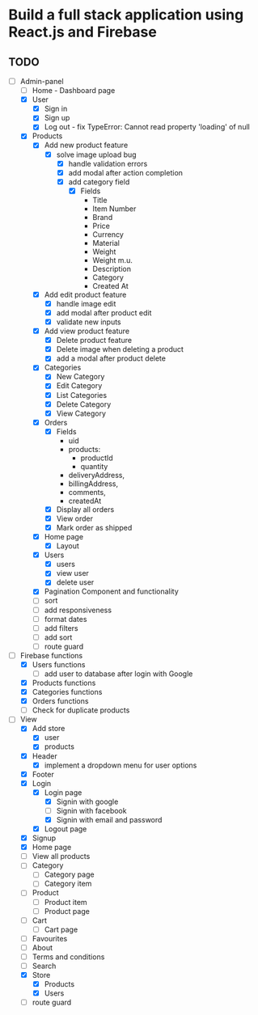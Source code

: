 # Build a full stack application using React.js and Firebase

## TODO 

* [ ] Admin-panel
    * [ ] Home - Dashboard page
    * [x] User
        * [x] Sign in
        * [x] Sign up
        * [x] Log out - fix TypeError: Cannot read property 'loading' of null

    *  [x] Products
        * [x] Add new product feature 
            * [x] solve image upload bug
                * [x] handle validation errors
                * [x] add modal after action completion
                * [x] add category field
                    * [x] Fields
                        * Title
                        * Item Number
                        * Brand
                        * Price
                        * Currency
                        * Material
                        * Weight
                        * Weight m.u.
                        * Description
                        * Category
                        * Created At
        * [x] Add edit product feature
             * [x]  handle image edit
             * [x]  add modal after product edit
             * [x]  validate new inputs
        * [x]  Add view product feature
             * [x]  Delete product feature
             * [x]  Delete image when deleting a product
             * [x]  add a modal after product delete

        * [x] Categories 
            * [x]  New Category
            * [x]  Edit Category
            * [x]  List Categories
            * [x]  Delete Category
            * [x]  View Category
        * [x]  Orders
            * [x]  Fields 
                * uid 
                * products: 
                  * productId
                  * quantity
                * deliveryAddress, 
                * billingAddress,
                * comments,
                * createdAt
            * [x]  Display all orders
            * [x]  View order
            * [x] Mark order as shipped
        * [x]  Home page 
            * [x]  Layout
        * [x]  Users
            * [x]  users
            * [x]  view user
            * [x]  delete user
        * [x] Pagination Component and functionality
        * [ ] sort
        * [ ] add responsiveness
        * [ ] format dates 
        * [ ] add filters 
        * [ ] add sort
        * [ ] route guard

* [ ] Firebase functions
    * [x] Users functions
        * [ ] add user to database after login with Google
    * [x] Products functions
    * [x] Categories functions
    * [x] Orders functions
    * [ ] Check for duplicate products

* [ ] View 
    * [x] Add store 
        * [x] user
        * [x] products 
    * [x] Header
        * [x] implement a dropdown menu for user options
    * [x] Footer
    * [x] Login
        * [x] Login page
            * [x] Signin with google
            * [ ] Signin with facebook 
            * [x] Signin with email and password
        * [x] Logout page
    * [x] Signup
    * [x] Home page
    * [ ] View all products
    * [ ] Category
        * [ ] Category page 
        * [ ] Category item
    * [ ] Product 
        * [ ] Product item 
        * [ ] Product page 
    * [ ] Cart
        * [ ] Cart page
    * [ ] Favourites 
    * [ ] About 
    * [ ] Terms and conditions
    * [ ] Search 
    * [x] Store
        * [x] Products
        * [x] Users 
    * [ ] route guard 
